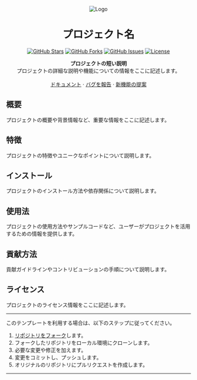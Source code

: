 <p align="center">
  <img src="https://example.com/logo.png" alt="Logo">
</p>

<h1 align="center">プロジェクト名</h1>

<p align="center">
  <a href="https://github.com/doremire/dotfires"><img src="https://img.shields.io/github/stars/ユーザー名/リポジトリ名?style=flat-square" alt="GitHub Stars"></a>
  <a href="https://github.com/ユーザー名/リポジトリ名"><img src="https://img.shields.io/github/forks/ユーザー名/リポジトリ名?style=flat-square" alt="GitHub Forks"></a>
  <a href="https://github.com/ユーザー名/リポジトリ名/issues"><img src="https://img.shields.io/github/issues/ユーザー名/リポジトリ名?style=flat-square" alt="GitHub Issues"></a>
  <a href="https://github.com/ユーザー名/リポジトリ名/blob/main/LICENSE"><img src="https://img.shields.io/github/license/ユーザー名/リポジトリ名?style=flat-square" alt="License"></a>
</p>

<p align="center">
  <strong>プロジェクトの短い説明</strong>
  <br>
  プロジェクトの詳細な説明や機能についての情報をここに記述します。
    <br>
  <br>
  <a href="https://github.com/your-username/your-repo/wiki">ドキュメント</a>
  ·
  <a href="https://github.com/your-username/your-repo/issues">バグを報告</a>
  ·
  <a href="https://github.com/your-username/your-repo/issues">新機能の提案</a>
</p>

## 概要

プロジェクトの概要や背景情報など、重要な情報をここに記述します。

## 特徴

プロジェクトの特徴やユニークなポイントについて説明します。

## インストール

プロジェクトのインストール方法や依存関係について説明します。

## 使用法

プロジェクトの使用方法やサンプルコードなど、ユーザーがプロジェクトを活用するための情報を提供します。

## 貢献方法

貢献ガイドラインやコントリビューションの手順について説明します。

## ライセンス

プロジェクトのライセンス情報をここに記述します。

---

このテンプレートを利用する場合は、以下のステップに従ってください。

1. [リポジトリをフォーク](https://github.com/ユーザー名/リポジトリ名/fork)します。
2. フォークしたリポジトリをローカル環境にクローンします。
3. 必要な変更や修正を加えます。
4. 変更をコミットし、プッシュします。
5. オリジナルのリポジトリにプルリクエストを作成します。

---
